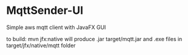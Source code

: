 # MqttSender-UI
Simple aws mqtt client with JavaFX GUI

to build: mvn jfx:native
will produce .jar target/mqtt.jar
and .exe files in target/jfx/native/mqtt folder
